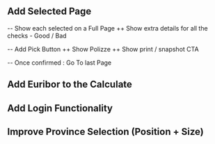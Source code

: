 

<!-- TODOS: -->

## Add Selected Page
   -- Show each selected on a Full Page
      ++ Show extra details for all the checks
          - Good / Bad

   -- Add Pick Button
      ++ Show Polizze
      ++ Show print / snapshot CTA

   -- Once confirmed : Go To last Page

## Add Euribor to the Calculate

## Add Login Functionality

## Improve Province Selection (Position + Size)


